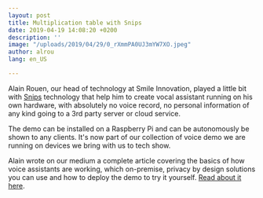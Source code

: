 ```yaml
---
layout: post
title: Multiplication table with Snips
date: 2019-04-19 14:08:20 +0200
description: ''
image: "/uploads/2019/04/29/0_rXmmPA0UJ3mYW7XO.jpeg"
author: alrou
lang: en_US

---
```

Alain Rouen, our head of technology at Smile Innovation, played a little bit with [Snips](http://snips.ai) technology that help him to create vocal assistant running on his own hardware, with absolutely no voice record, no personal information of any kind going to a 3rd party server or cloud service. 

The demo can be installed on a Raspberry Pi and can be autonomously be shown to any clients. It's now part of our collection of voice demo we are running on devices we bring with us to tech show. 

Alain wrote on our medium a complete article covering the basics of how voice assistants are working, which on-premise, privacy by design solutions you can use and how to deploy the demo to try it yourself. [Read about it here](https://medium.com/smileinnovation/hey-snips-e4372508443e). 